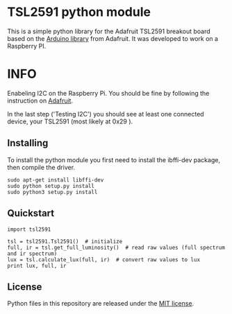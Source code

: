 # TSL2591 python module

This is a simple python library for the Adafruit TSL2591 breakout board based on the [Arduino library](https://github.com/adafruit/Adafruit_TSL2591_Library) from Adafruit. It was developed to work on a Raspberry PI.


# INFO

Enabeling I2C on the Raspberry Pi. You should be fine by following the instruction on [Adafruit](https://learn.adafruit.com/adafruits-raspberry-pi-lesson-4-gpio-setup/configuring-i2c).

In the last step ('Testing I2C') you should see at least one connected device, your TSL2591 (most likely at 0x29 ).




## Installing ##

To install the python module you first need to install the ibffi-dev package, then compile the driver.


```
sudo apt-get install libffi-dev
sudo python setup.py install
sudo python3 setup.py install
```



## Quickstart ##


```
import tsl2591

tsl = tsl2591.Tsl2591()  # initialize
full, ir = tsl.get_full_luminosity()  # read raw values (full spectrum and ir spectrum)
lux = tsl.calculate_lux(full, ir)  # convert raw values to lux
print lux, full, ir
```




## License ##

Python files in this repository are released under the [MIT license](LICENSE.md).
